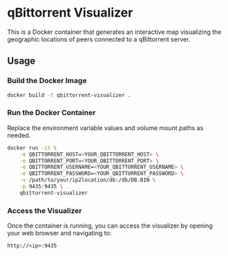 # qBittorrent Visualizer

This is a Docker container that generates an interactive map visualizing the geographic locations of peers connected to a qBittorrent server.

## Usage

### Build the Docker Image

```bash
docker build -t qbittorrent-visualizer .
```
### Run the Docker Container

Replace the environment variable values and volume mount paths as needed.

```bash
docker run -it \
    -e QBITTORRENT_HOST=<YOUR_QBITTORRENT_HOST> \
    -e QBITTORRENT_PORT=<YOUR_QBITTORRENT_PORT> \
    -e QBITTORRENT_USERNAME=<YOUR_QBITTORRENT_USERNAME> \
    -e QBITTORRENT_PASSWORD=<YOUR_QBITTORRENT_PASSWORD> \
    -v /path/to/your/ip2location/db:/db/DB.BIN \
    -p 9435:9435 \
    qbittorrent-visualizer
```
### Access the Visualizer

Once the container is running, you can access the visualizer by opening your web browser and navigating to:
```
http://<ip>:9435
```